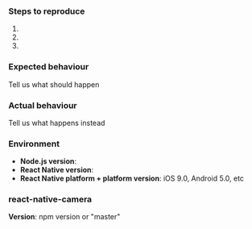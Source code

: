 ### Steps to reproduce
1.
2.
3.

### Expected behaviour
Tell us what should happen

### Actual behaviour
Tell us what happens instead

### Environment
- **Node.js version**:
- **React Native version**:
- **React Native platform + platform version**: iOS 9.0, Android 5.0, etc

### react-native-camera
**Version**: npm version or "master"
